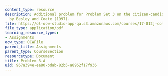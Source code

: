 ```yaml
---
content_type: resource
description: Additional problem for Problem Set 3 on the citizen-candidate model developed
  by Besley and Coate (1997).
file: https://ol-ocw-studio-app-qa.s3.amazonaws.com/courses/17-812j-collective-choice-i-fall-2008/967a394eea80bdab82b5a8962f17f936_problem3a.pdf
file_type: application/pdf
learning_resource_types:
- Assignments
ocw_type: OCWFile
parent_title: Assignments
parent_type: CourseSection
resourcetype: Document
title: Problem 3.A
uid: 967a394e-ea80-bdab-82b5-a8962f17f936
---
```

